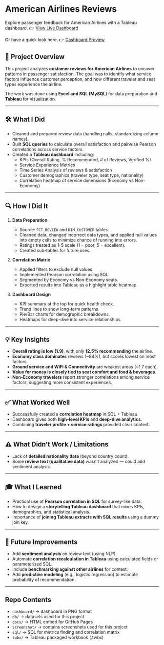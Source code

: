 # American Airlines Reviews

Explore passenger feedback for American Airlines with a Tableau dashboard.
👉 [View Live Dashboard](https://quanh171.github.io/american-airlines-reviews-dashboard/)

Or have a quick look here. 👉 [Dashboard Preview](dashboard/dashboard.png)

## 📌 Project Overview
This project analyzes **customer reviews for American Airlines** to uncover patterns in passenger satisfaction. The goal was to identify what service factors influence customer perception, and how different traveler and seat types experience the airline.

The work was done using **Excel and SQL (MySQL)** for data preparation and **Tableau** for visualization.

---

## 🛠️ What I Did
- Cleaned and prepared review data (handling nulls, standardizing column names).
- Built **SQL queries** to calculate overall satisfaction and pairwise Pearson correlations across service factors.
- Created a **Tableau dashboard** including:
  - KPIs (Overall Rating, % Recommended, # of Reviews, Verified %)
  - Service Experience Metrics
  - Time Series Analysis of reviews & satisfaction
  - Customer demographics (traveler type, seat type, nationality)
  - Correlation heatmap of service dimensions (Economy vs Non-Economy)

---

## 🔍 How I Did It
1. **Data Preparation**
   - Source: `FCT_REVIEW` and `DIM_CUSTOMER` tables.
   - Cleaned data, changed incorrect data types, and applied null values into empty cells to minimize chance of running into errors.
   - Ratings treated as 1–5 scale (1 = poor, 5 = excellent).
   - Created sub-tables for future uses.

2. **Correlation Matrix**
   - Applied filters to exclude null values.
   - Implemented Pearson correlation using SQL.
   - Segmented by Economy vs Non-Economy seats.
   - Exported results into Tableau as a highlight table heatmap.

3. **Dashboard Design**
   - KPI summary at the top for quick health check.
   - Trend lines to show long-term patterns.
   - Pie/Bar charts for demographic breakdowns.
   - Heatmaps for deep-dive into service relationships.

---

## 💡 Key Insights
- **Overall rating is low (1.9)**, with only **12.5% recommending** the airline.
- **Economy class dominates** reviews (~84%), but scores lowest on most factors.
- **Ground service and WiFi & Connectivity** are weakest areas (~1.7 each).
- **Value for money is closely tied to seat comfort and food & beverages**.
- **Non-Economy travelers** report stronger correlations among service factors, suggesting more consistent experiences.

---

## ✅ What Worked Well
- Successfully created a **correlation heatmap** in SQL + Tableau.
- Dashboard gives both **high-level KPIs** and **deep-dive analytics**.
- Combining **traveler profile + service ratings** provided clear context.

---

## ⚠️ What Didn’t Work / Limitations
- Lack of **detailed nationality data** (beyond country count).
- Some **review text (qualitative data)** wasn’t analyzed — could add sentiment analysis.

---

## 🎓 What I Learned
- Practical use of **Pearson correlation in SQL** for survey-like data.
- How to design a **storytelling Tableau dashboard** that mixes KPIs, demographics, and statistical analysis.
- Importance of **joining Tableau extracts with SQL results** using a dummy join key.

---

## 🚀 Future Improvements
- Add **sentiment analysis** on review text (using NLP).
- Automate **correlation recalculation in Tableau** using calculated fields or parameterized SQL.
- Include **benchmarking against other airlines** for context.
- Add **predictive modeling** (e.g., logistic regression) to estimate probability of recommendation.

---

## Repo Contents
- `dashboard/` → dashboard in PNG format
- `db/` → datasets used for this project
- `docs/` → HTML embed for GitHub Pages
- `screenshot/` → contains screenshots used for this project
- `sql/` → SQL for metrics finding and correlation matrix
- `twbx/` → Tableau packaged workbook (.twbx)
